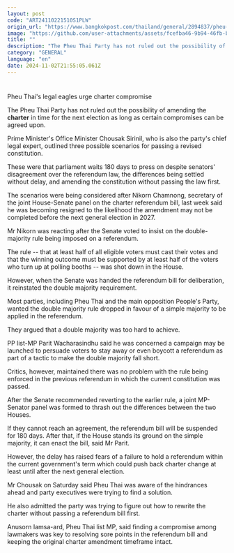 ```yaml
---
layout: post
code: "ART24110221510S1PLW"
origin_url: "https://www.bangkokpost.com/thailand/general/2894837/pheu-thais-legal-eagles-urge-charter-compromise"
image: "https://github.com/user-attachments/assets/fcefba46-9b94-46fb-b278-964725ce584f"
title: ""
description: "The Pheu Thai Party has not ruled out the possibility of amending the  charter  in time for the next election as long as certain compromises can be agreed upon."
category: "GENERAL"
language: "en"
date: 2024-11-02T21:55:05.061Z
---
```


# 

Pheu Thai's legal eagles urge charter compromise

The Pheu Thai Party has not ruled out the possibility of amending the **charter** in time for the next election as long as certain compromises can be agreed upon.

Prime Minister's Office Minister Chousak Sirinil, who is also the party's chief legal expert, outlined three possible scenarios for passing a revised constitution.

These were that parliament waits 180 days to press on despite senators' disagreement over the referendum law, the differences being settled without delay, and amending the constitution without passing the law first.

The scenarios were being considered after Nikorn Chamnong, secretary of the joint House-Senate panel on the charter referendum bill, last week said he was becoming resigned to the likelihood the amendment may not be completed before the next general election in 2027.

Mr Nikorn was reacting after the Senate voted to insist on the double-majority rule being imposed on a referendum.

The rule -- that at least half of all eligible voters must cast their votes and that the winning outcome must be supported by at least half of the voters who turn up at polling booths -- was shot down in the House.

However, when the Senate was handed the referendum bill for deliberation, it reinstated the double majority requirement.

Most parties, including Pheu Thai and the main opposition People's Party, wanted the double majority rule dropped in favour of a simple majority to be applied in the referendum.

They argued that a double majority was too hard to achieve.

PP list-MP Parit Wacharasindhu said he was concerned a campaign may be launched to persuade voters to stay away or even boycott a referendum as part of a tactic to make the double majority fall short.

Critics, however, maintained there was no problem with the rule being enforced in the previous referendum in which the current constitution was passed.

After the Senate recommended reverting to the earlier rule, a joint MP-Senator panel was formed to thrash out the differences between the two Houses.

If they cannot reach an agreement, the referendum bill will be suspended for 180 days. After that, if the House stands its ground on the simple majority, it can enact the bill, said Mr Parit.

However, the delay has raised fears of a failure to hold a referendum within the current government's term which could push back charter change at least until after the next general election.

Mr Chousak on Saturday said Pheu Thai was aware of the hindrances ahead and party executives were trying to find a solution.

He also admitted the party was trying to figure out how to rewrite the charter without passing a referendum bill first.

Anusorn Iamsa-ard, Pheu Thai list MP, said finding a compromise among lawmakers was key to resolving sore points in the referendum bill and keeping the original charter amendment timeframe intact.